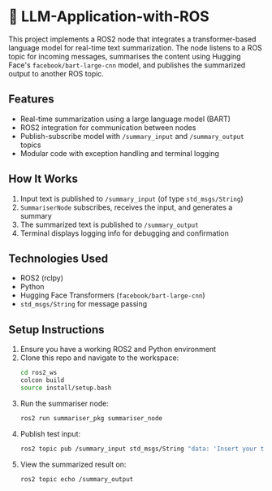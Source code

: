 # 🤖 LLM-Application-with-ROS

This project implements a ROS2 node that integrates a transformer-based language model for real-time text summarization. The node listens to a ROS topic for incoming messages, summarises the content using Hugging Face's `facebook/bart-large-cnn` model, and publishes the summarized output to another ROS topic.

## Features
- Real-time summarization using a large language model (BART)
- ROS2 integration for communication between nodes
- Publish-subscribe model with `/summary_input` and `/summary_output` topics
- Modular code with exception handling and terminal logging

## How It Works
1. Input text is published to `/summary_input` (of type `std_msgs/String`)
2. `SummariserNode` subscribes, receives the input, and generates a summary
3. The summarized text is published to `/summary_output`
4. Terminal displays logging info for debugging and confirmation

## Technologies Used
- ROS2 (rclpy)
- Python
- Hugging Face Transformers (`facebook/bart-large-cnn`)
- `std_msgs/String` for message passing

## Setup Instructions
1. Ensure you have a working ROS2 and Python environment
2. Clone this repo and navigate to the workspace:
   ```bash
   cd ros2_ws
   colcon build
   source install/setup.bash
   ```
3. Run the summariser node:
   ```bash
   ros2 run summariser_pkg summariser_node
   ```
4. Publish test input:
   ```bash
   ros2 topic pub /summary_input std_msgs/String "data: 'Insert your text here to be summarized.'"
   ```
5. View the summarized result on:
   ```bash
   ros2 topic echo /summary_output
   ```

